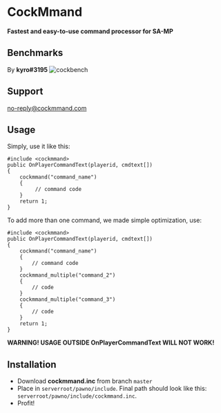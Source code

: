 # CockMmand  
**Fastest and easy-to-use command processor for SA-MP**  

## Benchmarks
By **kyro#3195**
![cockbench](https://i.imgur.com/zYPzXeQ.png)

## Support
no-reply@cockmmand.com

## Usage
Simply, use it like this:
```pawn
#include <cockmmand>
public OnPlayerCommandText(playerid, cmdtext[])
{
    cockmmand("command_name")
    {
         // command code
    }
    return 1;
}
```
To add more than one command, we made simple optimization, use:
```pawn
#include <cockmmand>
public OnPlayerCommandText(playerid, cmdtext[])
{
    cockmmand("command_name")
    {
        // command code
    }
    cockmmand_multiple("command_2")
    {
        // code
    }
    cockmmand_multiple("command_3")
    {
        // code
    }
    return 1;
}
```
**WARNING! USAGE OUTSIDE OnPlayerCommandText WILL NOT WORK!**

## Installation  
- Download **cockmmand.inc** from branch `master`
- Place in `serverroot/pawno/include`. Final path should look like this: `serverroot/pawno/include/cockmmand.inc`.
- Profit!
